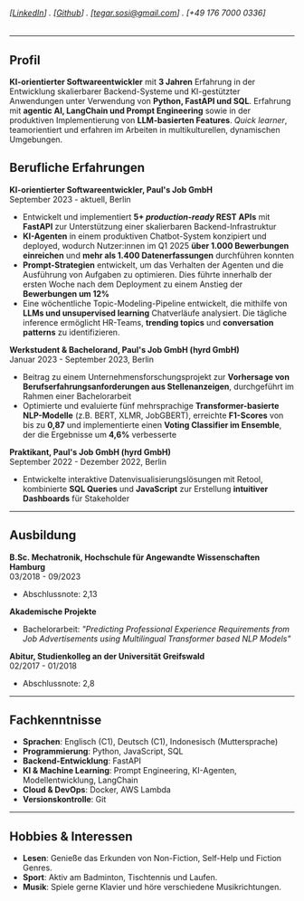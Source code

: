 ###### [[LinkedIn](linkedin.com/in/tegarsosieverest)] . [[Github](https://github.com/tegarsosi)] . [tegar.sosi@gmail.com] . [+49 176 7000 0336]

---
## Profil
**KI-orientierter Softwareentwickler** mit **3 Jahren** Erfahrung in der Entwicklung skalierbarer Backend-Systeme und KI-gestützter Anwendungen unter Verwendung von **Python, FastAPI und SQL**. Erfahrung mit **agentic AI, LangChain und Prompt Engineering** sowie in der produktiven Implementierung von **LLM-basierten Features**. *Quick learner*, teamorientiert und erfahren im Arbeiten in multikulturellen, dynamischen Umgebungen.


## Berufliche Erfahrungen

**KI-orientierter Softwareentwickler, Paul's Job GmbH**  
September 2023 - aktuell, Berlin

- Entwickelt und implementiert **5+ *production-ready* REST APIs** mit **FastAPI** zur Unterstützung einer skalierbaren Backend-Infrastruktur
- **KI-Agenten** in einem produktiven Chatbot-System konzipiert und deployed, wodurch Nutzer:innen im Q1 2025 **über 1.000 Bewerbungen einreichen** und **mehr als 1.400 Datenerfassungen** durchführen konnten
- **Prompt-Strategien** entwickelt, um das Verhalten der Agenten und die Ausführung von Aufgaben zu optimieren. Dies führte innerhalb der ersten Woche nach dem Deployment zu einem Anstieg der **Bewerbungen um 12%**
- Eine wöchentliche Topic-Modeling-Pipeline entwickelt, die mithilfe von **LLMs und unsupervised learning** Chatverläufe analysiert. Die tägliche inference ermöglicht HR-Teams, **trending topics** und **conversation patterns** zu identifizieren.


**Werkstudent & Bachelorand, Paul's Job GmbH (hyrd GmbH)**  
Januar 2023 - September 2023, Berlin

- Beitrag zu einem Unternehmensforschungsprojekt zur **Vorhersage von Berufserfahrungsanforderungen aus Stellenanzeigen**, durchgeführt im Rahmen einer Bachelorarbeit
- Optimierte und evaluierte fünf mehrsprachige **Transformer-basierte NLP-Modelle** (z.B. BERT, XLMR, JobGBERT), erreichte **F1-Scores** von bis zu **0,87** und implementierte einen **Voting Classifier im Ensemble**, der die Ergebnisse um **4,6%** verbesserte

**Praktikant, Paul's Job GmbH (hyrd GmbH)**  
September 2022 - Dezember 2022, Berlin

- Entwickelte interaktive Datenvisualisierungslösungen mit Retool, kombinierte **SQL Queries** und **JavaScript** zur Erstellung **intuitiver Dashboards** für Stakeholder

---

## Ausbildung

**B.Sc. Mechatronik, Hochschule für Angewandte Wissenschaften Hamburg**  
03/2018 - 09/2023
- Abschlussnote: 2,13

**Akademische Projekte**
- Bachelorarbeit: *"Predicting Professional Experience Requirements from Job Advertisements using Multilingual Transformer based NLP Models"*

**Abitur, Studienkolleg an der Universität Greifswald**  
02/2017 - 01/2018
- Abschlussnote: 2,8

---

## Fachkenntnisse

- **Sprachen**: Englisch (C1), Deutsch (C1), Indonesisch (Muttersprache)
- **Programmierung**: Python, JavaScript, SQL
- **Backend-Entwicklung**: FastAPI
- **KI & Machine Learning**: Prompt Engineering, KI-Agenten, Modellentwicklung, LangChain
- **Cloud & DevOps**: Docker, AWS Lambda
- **Versionskontrolle**: Git

---

## Hobbies & Interessen

- **Lesen**: Genieße das Erkunden von Non-Fiction, Self-Help und Fiction Genres.
- **Sport**: Aktiv am Badminton, Tischtennis und Laufen.
- **Musik**: Spiele gerne Klavier und höre verschiedene Musikrichtungen.